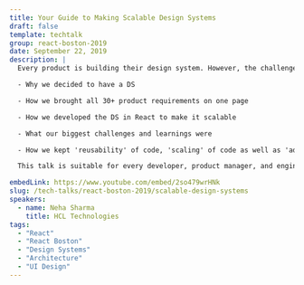 ```yaml
---
title: Your Guide to Making Scalable Design Systems
draft: false
template: techtalk
group: react-boston-2019
date: September 22, 2019
description: |
  Every product is building their design system. However, the challenge comes when you have to build a scalable design system. Recently at my work we have developed a design system in React for 30+ enterprise products. In this talk, I will address:

  - Why we decided to have a DS

  - How we brought all 30+ product requirements on one page

  - How we developed the DS in React to make it scalable

  - What our biggest challenges and learnings were

  - How we kept 'reusability' of code, 'scaling' of code as well as 'adaption' of new technologies in mind while developing

  This talk is suitable for every developer, product manager, and engineering manager who wants to start with DS or have their own DS too.

embedLink: https://www.youtube.com/embed/2so479wrHNk
slug: /tech-talks/react-boston-2019/scalable-design-systems
speakers:
  - name: Neha Sharma
    title: HCL Technologies
tags:
  - "React"
  - "React Boston"
  - "Design Systems"
  - "Architecture"
  - "UI Design"
---
```

